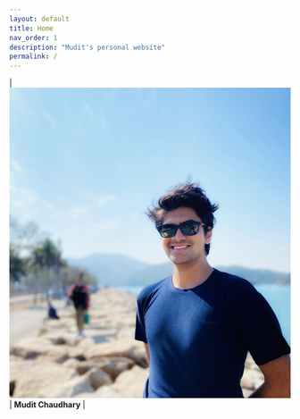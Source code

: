 ```yaml
---
layout: default
title: Home
nav_order: 1
description: "Mudit's personal website"
permalink: /
---
```

| ![Me](./me.jpg) | __Mudit Chaudhary__ |